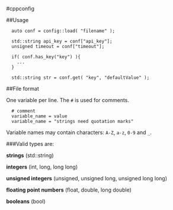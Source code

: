 #cppconfig

##Usage

```
  auto conf = config::load( "filename" );
  
  std::string api_key = conf["api_key"];
  unsigned timeout = conf["timeout"];
  
  if( conf.has_key("key") ){
    ...
  }
  
  std::string str = conf.get( "key", "defaultValue" );
```

##File format

One variable per line. The `#` is used for comments.

```
  # comment
  variable_name = value
  variable_name = "strings need quotation marks"
```

Variable names may contain characters: `A-Z`, `a-z`, `0-9` and `_`.

###Valid types are:

__strings__ (std::string)

__integers__ (int, long, long long)

__unsigned integers__ (unsigned, unsigned long, unsigned long long)

__floating point numbers__ (float, double, long double)

__booleans__ (bool)

